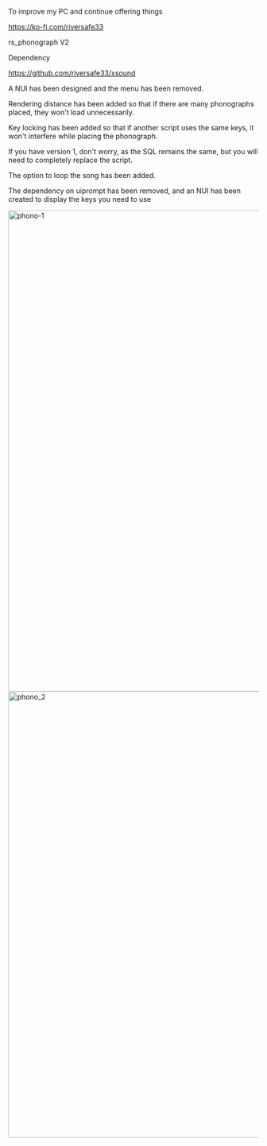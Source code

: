 To improve my PC and continue offering things

https://ko-fi.com/riversafe33

rs_phonograph V2

Dependency

https://github.com/riversafe33/xsound

A NUI has been designed and the menu has been removed.

Rendering distance has been added so that if there are many phonographs placed, they won't load unnecessarily.

Key locking has been added so that if another script uses the same keys, it won't interfere while placing the phonograph.

If you have version 1, don't worry, as the SQL remains the same, but you will need to completely replace the script.

The option to loop the song has been added.

The dependency on uiprompt has been removed, and an NUI has been created to display the keys you need to use

<img width="1337" height="969" alt="phono-1" src="https://github.com/user-attachments/assets/4600dfb4-a73e-474c-b6b6-cd7785ae5edd" />

<img width="1368" height="898" alt="phono_2" src="https://github.com/user-attachments/assets/4e69db7f-6353-4f2e-a293-696650c0f4bb" />
